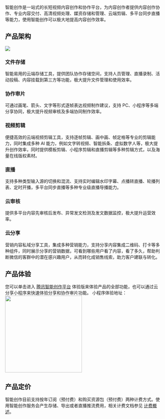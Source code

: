 智能创作是一站式的长短视频内容创作和协作平台，为内容创作者提供内容创作协作、专业内容交付、高清视频处理、媒资存储和管理、云端剪辑、多平台同步直播等能力，使用智能创作可以极大地提高内容创作效率。

## 产品架构
![](https://qcloudimg.tencent-cloud.cn/raw/0a46ff066ba9e60b8ad2664ca1dad747.png)

### **文件存储**
智能易用的云端存储工具，提供团队协作存储空间，支持人员管理、直播录制、活动投稿、内容挂载到第三方等功能，极大提升文件管理和使用效率。
### **协作审片**
可通过画笔、箭头、文字等形式逐帧表达视频制作建议，支持 PC、小程序等多端分享协同，极大提升视频审核及多端协同制作效率。
### **视频剪辑**
便捷高效的云端视频剪辑工具，支持逐帧剪辑、画中画、帧定格等专业的剪辑能力，同时集成多种 AI 能力，例如文字转视频、智能拆条、虚拟数字人等，极大提升创作效率，同时提供模板剪辑、小程序剪辑和直播剪辑等多种剪辑方式，以及海量在线版权素材。
### **直播**
支持多种类型输入源的切换和混流、支持实时编辑水印字幕、点播转直播、轮播列表、定时开播，多平台同步直播等多种专业级直播导播能力。
### **云审核**
提供多平台内容先审核后发布、异常发文检测及发文数据监控，极大提升运营效率。
### **云分享**
营销内容私域分享工具，集成多种营销能力，支持分享内容集成二维码、打卡等多种组件，同时展示分享的营销数据，可看到哪些用户看了内容，看了多久，帮助判断微信的客群中的潜在感兴趣用户，从而转化成销售线索，助力客户建联与转化。

## **产品体验**

您可以单击进入 [腾讯智能创作平台](https://v.tencent.com/) 体验版来体验产品的全部功能，也可以通过云分享小程序来快速体验分享和协作审片功能。
小程序体验地址：
<img src=https://qcloudimg.tencent-cloud.cn/raw/0fade281fef4c9c3de432450d875d3dc.png width=250>

## **产品定价**

智能创作目前支持按年订阅（预付费）和购买资源包（预付费）两种计费方式。使用智能创作服务会产生存储、导出或者直播推流费用，相关计费文档参见 [计费概述](https://cloud.tencent.com/document/product/1156/64100)。
